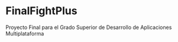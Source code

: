 # FinalFightPlus
Proyecto Final para el Grado Superior de Desarrollo de Aplicaciones Multiplataforma
